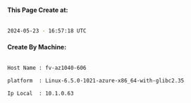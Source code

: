 
   
#### This Page Create at:

```bash

2024-05-23 - 16:57:18 UTC

```

#### Create By Machine:

```bash

Host Name : fv-az1040-606

platform  : Linux-6.5.0-1021-azure-x86_64-with-glibc2.35

Ip Local  : 10.1.0.63

```


